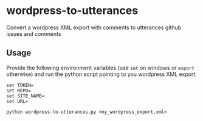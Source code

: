 # wordpress-to-utterances
Convert a wordpress XML export with comments to utterances github issues and comments

## Usage

Provide the following environment variables (use `set` on windows or `export` otherwise) and run the python script pointing to you wordpress XML export.

    set TOKEN=
    set REPO=
    set SITE_NAME=
    set URL=

    python wordpress-to-utterances.py <my_wordpress_export.xml>
